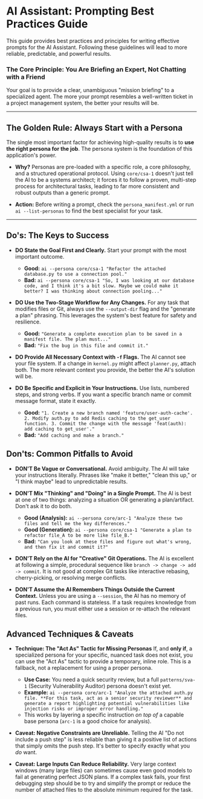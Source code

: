 # AI Assistant: Prompting Best Practices Guide

This guide provides best practices and principles for writing effective prompts for the AI Assistant. Following these guidelines will lead to more reliable, predictable, and powerful results.

### The Core Principle: You Are Briefing an Expert, Not Chatting with a Friend

Your goal is to provide a clear, unambiguous "mission briefing" to a specialized agent. The more your prompt resembles a well-written ticket in a project management system, the better your results will be.

---

## The Golden Rule: Always Start with a Persona

The single most important factor for achieving high-quality results is to **use the right persona for the job**. The persona system is the foundation of this application's power.

-   **Why?** Personas are pre-loaded with a specific role, a core philosophy, and a structured operational protocol. Using `core/csa-1` doesn't just tell the AI to be a systems architect; it forces it to follow a proven, multi-step process for architectural tasks, leading to far more consistent and robust outputs than a generic prompt.

-   **Action:** Before writing a prompt, check the `persona_manifest.yml` or run `ai --list-personas` to find the best specialist for your task.

---

## Do's: The Keys to Success

*   **DO State the Goal First and Clearly.**
    Start your prompt with the most important outcome.
    *   **Good:** `ai --persona core/csa-1 "Refactor the attached database.py to use a connection pool."`
    *   **Bad:** `ai --persona core/csa-1 "So, I was looking at our database code, and I think it's a bit slow. Maybe we could make it better? I was thinking about connection pooling..."`

*   **DO Use the Two-Stage Workflow for Any Changes.**
    For any task that modifies files or Git, always use the `--output-dir` flag and the "generate a plan" phrasing. This leverages the system's best feature for safety and resilience.
    *   **Good:** `"Generate a complete execution plan to be saved in a manifest file. The plan must..."`
    *   **Bad:** `"Fix the bug in this file and commit it."`

*   **DO Provide All Necessary Context with `-f` Flags.**
    The AI cannot see your file system. If a change in `kernel.py` might affect `planner.py`, attach both. The more relevant context you provide, the better the AI's solution will be.

*   **DO Be Specific and Explicit in Your Instructions.**
    Use lists, numbered steps, and strong verbs. If you want a specific branch name or commit message format, state it exactly.
    *   **Good:** `"1. Create a new branch named 'feature/user-auth-cache'. 2. Modify auth.py to add Redis caching to the get_user function. 3. Commit the change with the message 'feat(auth): add caching to get_user'."`
    *   **Bad:** `"Add caching and make a branch."`

## Don'ts: Common Pitfalls to Avoid

*   **DON'T Be Vague or Conversational.**
    Avoid ambiguity. The AI will take your instructions literally. Phrases like "make it better," "clean this up," or "I think maybe" lead to unpredictable results.

*   **DON'T Mix "Thinking" and "Doing" in a Single Prompt.**
    The AI is best at one of two things: analyzing a situation OR generating a plan/artifact. Don't ask it to do both.
    *   **Good (Analysis):** `ai --persona core/arc-1 "Analyze these two files and tell me the key differences."`
    *   **Good (Generation):** `ai --persona core/csa-1 "Generate a plan to refactor file_A to be more like file_B."`
    *   **Bad:** `"Can you look at these files and figure out what's wrong, and then fix it and commit it?"`

*   **DON'T Rely on the AI for "Creative" Git Operations.**
    The AI is excellent at following a simple, procedural sequence like `branch -> change -> add -> commit`. It is not good at complex Git tasks like interactive rebasing, cherry-picking, or resolving merge conflicts.

*   **DON'T Assume the AI Remembers Things Outside the Current Context.**
    Unless you are using a `--session`, the AI has no memory of past runs. Each command is stateless. If a task requires knowledge from a previous run, you must either use a session or re-attach the relevant files.

## Advanced Techniques & Caveats

*   **Technique: The "Act As" Tactic for Missing Personas**
    If, and **only if**, a specialized persona for your specific, nuanced task does not exist, you can use the "Act As" tactic to provide a temporary, inline role. This is a fallback, not a replacement for using a proper persona.
    *   **Use Case:** You need a quick security review, but a full `patterns/sva-1` (Security Vulnerability Auditor) persona doesn't exist yet.
    *   **Example:** `ai --persona core/arc-1 "Analyze the attached auth.py file. **For this task, act as a senior security reviewer** and generate a report highlighting potential vulnerabilities like injection risks or improper error handling."`
    *   This works by layering a specific instruction *on top of* a capable base persona (`arc-1` is a good choice for analysis).

*   **Caveat: Negative Constraints are Unreliable.**
    Telling the AI "Do not include a push step" is less reliable than giving it a positive list of actions that simply omits the push step. It's better to specify exactly what you *do* want.

*   **Caveat: Large Inputs Can Reduce Reliability.**
    Very large context windows (many large files) can sometimes cause even good models to fail at generating perfect JSON plans. If a complex task fails, your first debugging step should be to try and simplify the prompt or reduce the number of attached files to the absolute minimum required for the task.